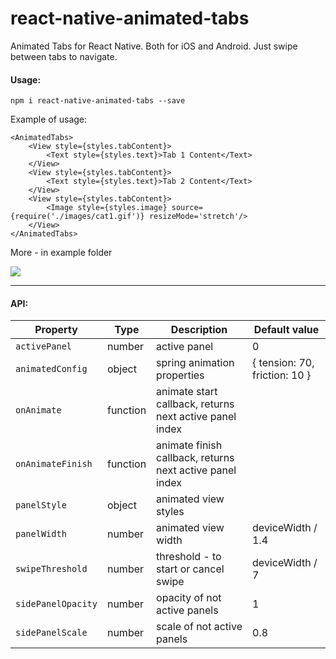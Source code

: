 # react-native-animated-tabs
Animated Tabs for React Native. Both for iOS and Android.
Just swipe between tabs to navigate.

#### Usage: 
`npm i react-native-animated-tabs --save`

Example of usage:
```
<AnimatedTabs>
    <View style={styles.tabContent}>
        <Text style={styles.text}>Tab 1 Content</Text>
    </View>
    <View style={styles.tabContent}>
        <Text style={styles.text}>Tab 2 Content</Text>
    </View>
    <View style={styles.tabContent}>
        <Image style={styles.image} source={require('./images/cat1.gif')} resizeMode='stretch'/>
    </View>
</AnimatedTabs> 
```
More - in example folder

![](https://github.com/philipshurpik/react-native-animated-tabs/raw/master/tabs.gif)

----------

#### API:
Property     | Type | Description | Default value
------------ | ---- | ----------- | -------------
`activePanel` | number | active panel | 0
`animatedConfig`      | object | spring animation properties | { tension: 70, friction: 10 }
`onAnimate`  | function | animate start callback, returns next active panel index |   
`onAnimateFinish`  | function | animate finish callback, returns next active panel index |  
`panelStyle`  | object | animated view styles |   
`panelWidth`  | number | animated view width | deviceWidth / 1.4
`swipeThreshold`  | number | threshold - to start or cancel swipe | deviceWidth / 7
`sidePanelOpacity`  | number | opacity of not active panels | 1
`sidePanelScale`  | number | scale of not active panels | 0.8
